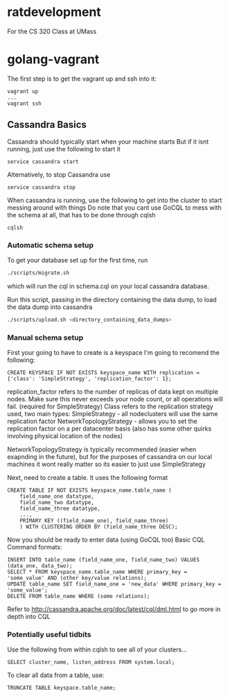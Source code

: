 # ratdevelopment

For the CS 320 Class at UMass

# golang-vagrant

The first step is to get the vagrant up and ssh into it:
```
vagrant up
...
vagrant ssh
```

## Cassandra Basics

Cassandra should typically start when your machine starts
But if it isnt running, just use the following to start it
```
service cassandra start
```

Alternatively, to stop Cassandra use
```
service cassandra stop
```

When cassandra is running, use the following to get into the cluster to start messing around with things
Do note that you cant use GoCQL to mess with the schema at all, that has to be done through cqlsh
```
cqlsh
```

### Automatic schema setup

To get your database set up for the first time, run
```bash
./scripts/migrate.sh
```
which will run the cql in schema.cql on your local cassandra database.

Run this script, passing in the directory containing the data dump, to load the data dump into cassandra
```bash
./scripts/upload.sh <directory_containing_data_dumps>
```

### Manual schema setup

First your going to have to create is a keyspace
I'm going to recomend the following:
```
CREATE KEYSPACE IF NOT EXISTS keyspace_name WITH replication = {'class': 'SimpleStrategy', 'replication_factor': 1};
```
replication_factor refers to the number of replicas of data kept on multiple nodes. Make sure this never exceeds your node count, or all operations will fail. (required for SimpleStrategy)
Class refers to the replication strategy used, two main types:
SimpleStrategy - all nodeclusters will use the same replication factor
NetworkTopologyStrategy - allows you to set the replication factor on a per datacenter basis (also has some other quirks involving physical location of the nodes)

NetworkTopologyStrategy is typically recommended (easier when exapnding in the future), but for the purposes of cassandra on our local machines it wont really matter so its easier to just use SimpleStrategy

Next, need to create a table. It uses the following format
```
CREATE TABLE IF NOT EXISTS keyspace_name.table_name (
    field_name_one datatype,
    field_name_two datatype,
    field_name_three datatype,
    ...,
    PRIMARY KEY ((field_name_one), field_name_three)
    ) WITH CLUSTERING ORDER BY (field_name_three DESC);
```

Now you should be ready to enter data (using GoCQL too)
Basic CQL Command formats:
```
INSERT INTO table_name (field_name_one, field_name_two) VALUES (data_one, data_two);
SELECT * FROM keyspace_name.table_name WHERE primary_key = 'some_value' AND (other key/value relations);
UPDATE table_name SET field_name_one = 'new_data' WHERE primary_key = 'some_value';
DELETE FROM table_name WHERE (some relations);
```
Refer to http://cassandra.apache.org/doc/latest/cql/dml.html to go more in depth into CQL


### Potentially useful tidbits

Use the following from within cqlsh to see all of your clusters...
```
SELECT cluster_name, listen_address FROM system.local;
```

To clear all data from a table, use:
```
TRUNCATE TABLE keyspace.table_name;
```